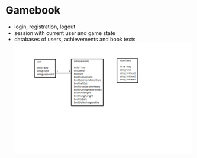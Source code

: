 # Gamebook
+ login, registration, logout
+ session with current user and game state
+ databases of users, achievements and book texts
![data](https://github.com/TomasHubicka/Gamebook/blob/master/Readme-database.png)
